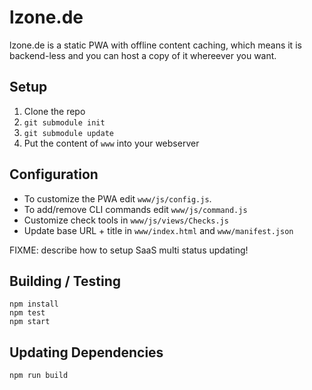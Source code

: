 # lzone.de

lzone.de is a static PWA with offline content caching, which means it is backend-less and you can host a copy of it whereever you want.

## Setup

1. Clone the repo
2. `git submodule init`
3. `git submodule update`
4. Put the content of `www` into your webserver

## Configuration

- To customize the PWA edit `www/js/config.js`.
- To add/remove CLI commands edit `www/js/command.js`
- Customize check tools in `www/js/views/Checks.js`
- Update base URL + title in `www/index.html` and `www/manifest.json`

FIXME: describe how to setup SaaS multi status updating!

## Building / Testing

    npm install
    npm test
    npm start

## Updating Dependencies

    npm run build
